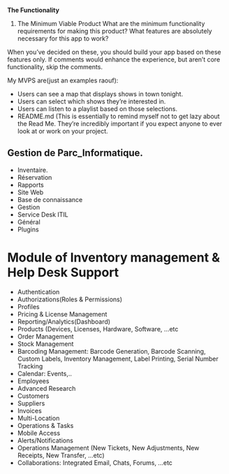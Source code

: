 **The Functionality**

1. The Minimum Viable Product What are the minimum functionality requirements for making this product? What features are absolutely necessary for this app to work?

When you’ve decided on these, you should build your app based on these features only. If comments would enhance the experience, but aren’t core functionality, skip the comments.

My MVPS are(just an examples raouf):

- Users can see a map that displays shows in town tonight.
- Users can select which shows they’re interested in.
- Users can listen to a playlist based on those selections.
- README.md (This is essentially to remind myself not to get lazy about the Read Me. They’re incredibly important if you expect anyone to ever look at or work on your project.

## Gestion de Parc_Informatique.

* Inventaire.
* Réservation
* Rapports
* Site Web
* Base de connaissance
* Gestion
* Service Desk ITIL
* <span dir="">Général</span>
* Plugins


# Module of Inventory management & Help Desk Support
- Authentication
- Authorizations(Roles & Permissions)
- Profiles
- Pricing & License Management
- Reporting/Analytics(Dashboard)
- Products (Devices, Licenses, Hardware, Software, ...etc
- Order Management
- Stock Management
- Barcoding Management: Barcode Generation, Barcode Scanning, Custom Labels, Inventory Management, Label Printing, Serial Number Tracking
- Calendar: Events,..
- Employees
- Advanced Research
- Customers
- Suppliers
- Invoices
- Multi-Location
- Operations & Tasks
- Mobile Access
- Alerts/Notifications
- Operations Management (New Tickets, New Adjustments, New Receipts, New Transfer, ...etc)
- Collaborations: Integrated Email, Chats, Forums, ...etc
